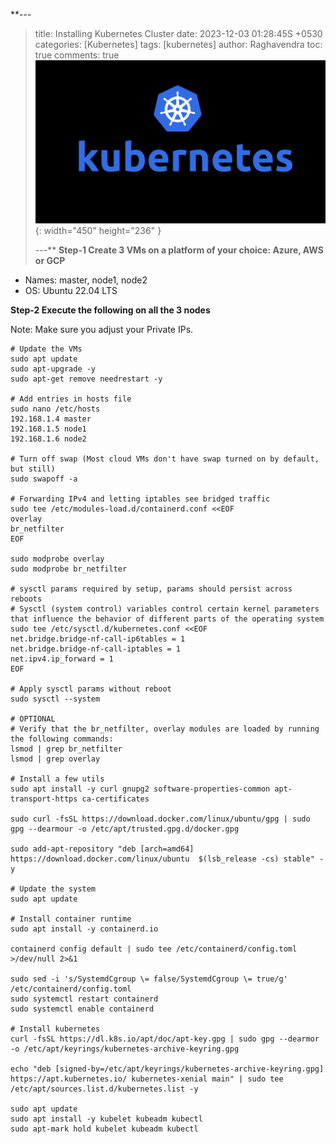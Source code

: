 **---
> title: Installing Kubernetes Cluster 
> date: 2023-12-03 01:28:45S +0530
> categories: [Kubernetes] 
> tags: [kubernetes]
> author: Raghavendra
> toc: true
> comments: true
> ![kubernetes](/images/pics%20(1).png){: width="450" height="236" }
> 
> ---**
**Step-1 Create 3 VMs on a platform of your choice: Azure, AWS or GCP**

-   Names: master, node1, node2
-   OS: Ubuntu 22.04 LTS

**Step-2 Execute the following on all the 3 nodes**

Note: Make sure you adjust your Private IPs.

    # Update the VMs
    sudo apt update
    sudo apt-upgrade -y
    sudo apt-get remove needrestart -y
    
    # Add entries in hosts file
    sudo nano /etc/hosts
    192.168.1.4 master
    192.168.1.5 node1
    192.168.1.6 node2
    
    # Turn off swap (Most cloud VMs don't have swap turned on by default, but still)
    sudo swapoff -a
    
    # Forwarding IPv4 and letting iptables see bridged traffic
    sudo tee /etc/modules-load.d/containerd.conf <<EOF
    overlay
    br_netfilter
    EOF
    
    sudo modprobe overlay
    sudo modprobe br_netfilter
    
    # sysctl params required by setup, params should persist across reboots
    # Sysctl (system control) variables control certain kernel parameters that influence the behavior of different parts of the operating system
    sudo tee /etc/sysctl.d/kubernetes.conf <<EOF
    net.bridge.bridge-nf-call-ip6tables = 1
    net.bridge.bridge-nf-call-iptables = 1
    net.ipv4.ip_forward = 1
    EOF
    
    # Apply sysctl params without reboot
    sudo sysctl --system
    
    # OPTIONAL
    # Verify that the br_netfilter, overlay modules are loaded by running the following commands:
    lsmod | grep br_netfilter
    lsmod | grep overlay
    
    # Install a few utils
    sudo apt install -y curl gnupg2 software-properties-common apt-transport-https ca-certificates
    
    sudo curl -fsSL https://download.docker.com/linux/ubuntu/gpg | sudo gpg --dearmour -o /etc/apt/trusted.gpg.d/docker.gpg
    
    sudo add-apt-repository "deb [arch=amd64] https://download.docker.com/linux/ubuntu  $(lsb_release -cs) stable" -y
    
    # Update the system
    sudo apt update
    
    # Install container runtime
    sudo apt install -y containerd.io
    
    containerd config default | sudo tee /etc/containerd/config.toml >/dev/null 2>&1
    
    sudo sed -i 's/SystemdCgroup \= false/SystemdCgroup \= true/g' /etc/containerd/config.toml
    sudo systemctl restart containerd
    sudo systemctl enable containerd
    
    # Install kubernetes
    curl -fsSL https://dl.k8s.io/apt/doc/apt-key.gpg | sudo gpg --dearmor -o /etc/apt/keyrings/kubernetes-archive-keyring.gpg
    
    echo "deb [signed-by=/etc/apt/keyrings/kubernetes-archive-keyring.gpg] https://apt.kubernetes.io/ kubernetes-xenial main" | sudo tee /etc/apt/sources.list.d/kubernetes.list -y
    
    sudo apt update
    sudo apt install -y kubelet kubeadm kubectl
    sudo apt-mark hold kubelet kubeadm kubectl

